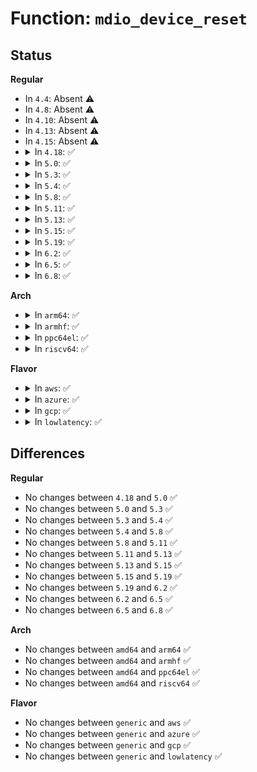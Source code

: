 # Function: <code>mdio_device_reset</code>

## Status
<b>Regular</b>
<ul>
<li>
In <code>4.4</code>: Absent ⚠️
</li>
<li>
In <code>4.8</code>: Absent ⚠️
</li>
<li>
In <code>4.10</code>: Absent ⚠️
</li>
<li>
In <code>4.13</code>: Absent ⚠️
</li>
<li>
In <code>4.15</code>: Absent ⚠️
</li>
<li>
<details>
<summary>In <code>4.18</code>: ✅</summary>

```c
void mdio_device_reset(struct mdio_device *mdiodev, int value);
```

**Collision:** Unique Global

**Inline:** No

**Transformation:** False

**Instances:**

```
In drivers/net/phy/mdio_device.c (ffffffff81739e80)
Location: drivers/net/phy/mdio_device.c:120
Inline: False
Direct callers:
  - drivers/net/phy/phy_device.c:phy_remove
  - drivers/net/phy/phy_device.c:phy_probe
  - drivers/net/phy/phy_device.c:phy_probe
  - drivers/net/phy/phy_device.c:phy_detach
  - drivers/net/phy/phy_device.c:phy_device_remove
  - drivers/net/phy/phy_device.c:phy_device_register
  - drivers/net/phy/phy_device.c:phy_device_register
  - drivers/net/phy/mdio_bus.c:mdiobus_register_device
  - drivers/net/phy/mdio_device.c:mdio_remove
  - drivers/net/phy/mdio_device.c:mdio_probe
  - drivers/net/phy/mdio_device.c:mdio_probe
```
**Symbols:**

```
ffffffff81739e80-ffffffff81739ee2: mdio_device_reset (STB_GLOBAL)
```
</details>
</li>
<li>
<details>
<summary>In <code>5.0</code>: ✅</summary>

```c
void mdio_device_reset(struct mdio_device *mdiodev, int value);
```

**Collision:** Unique Global

**Inline:** No

**Transformation:** False

**Instances:**

```
In drivers/net/phy/mdio_device.c (ffffffff8175d590)
Location: drivers/net/phy/mdio_device.c:120
Inline: False
Direct callers:
  - drivers/net/phy/phy_device.c:phy_remove
  - drivers/net/phy/phy_device.c:phy_probe
  - drivers/net/phy/phy_device.c:phy_probe
  - drivers/net/phy/phy_device.c:phy_detach
  - drivers/net/phy/phy_device.c:phy_device_remove
  - drivers/net/phy/phy_device.c:phy_device_register
  - drivers/net/phy/phy_device.c:phy_device_register
  - drivers/net/phy/mdio_bus.c:mdiobus_register_device
  - drivers/net/phy/mdio_device.c:mdio_remove
  - drivers/net/phy/mdio_device.c:mdio_probe
  - drivers/net/phy/mdio_device.c:mdio_probe
```
**Symbols:**

```
ffffffff8175d590-ffffffff8175d5f2: mdio_device_reset (STB_GLOBAL)
```
</details>
</li>
<li>
<details>
<summary>In <code>5.3</code>: ✅</summary>

```c
void mdio_device_reset(struct mdio_device *mdiodev, int value);
```

**Collision:** Unique Global

**Inline:** No

**Transformation:** False

**Instances:**

```
In drivers/net/phy/mdio_device.c (ffffffff8179ab70)
Location: drivers/net/phy/mdio_device.c:116
Inline: False
Direct callers:
  - drivers/net/phy/phy_device.c:phy_remove
  - drivers/net/phy/phy_device.c:phy_probe
  - drivers/net/phy/phy_device.c:phy_probe
  - drivers/net/phy/phy_device.c:phy_detach
  - drivers/net/phy/phy_device.c:phy_device_remove
  - drivers/net/phy/phy_device.c:phy_device_register
  - drivers/net/phy/phy_device.c:phy_device_register
  - drivers/net/phy/mdio_bus.c:mdiobus_register_device
  - drivers/net/phy/mdio_device.c:mdio_remove
  - drivers/net/phy/mdio_device.c:mdio_probe
  - drivers/net/phy/mdio_device.c:mdio_probe
```
**Symbols:**

```
ffffffff8179ab70-ffffffff8179ac08: mdio_device_reset (STB_GLOBAL)
```
</details>
</li>
<li>
<details>
<summary>In <code>5.4</code>: ✅</summary>

```c
void mdio_device_reset(struct mdio_device *mdiodev, int value);
```

**Collision:** Unique Global

**Inline:** No

**Transformation:** False

**Instances:**

```
In drivers/net/phy/mdio_device.c (ffffffff817be600)
Location: drivers/net/phy/mdio_device.c:116
Inline: False
Direct callers:
  - drivers/net/phy/phy_device.c:phy_remove
  - drivers/net/phy/phy_device.c:phy_probe
  - drivers/net/phy/phy_device.c:phy_probe
  - drivers/net/phy/phy_device.c:phy_detach
  - drivers/net/phy/phy_device.c:phy_device_remove
  - drivers/net/phy/phy_device.c:phy_device_register
  - drivers/net/phy/phy_device.c:phy_device_register
  - drivers/net/phy/mdio_bus.c:mdiobus_register_device
  - drivers/net/phy/mdio_device.c:mdio_remove
  - drivers/net/phy/mdio_device.c:mdio_probe
  - drivers/net/phy/mdio_device.c:mdio_probe
```
**Symbols:**

```
ffffffff817be600-ffffffff817be698: mdio_device_reset (STB_GLOBAL)
```
</details>
</li>
<li>
<details>
<summary>In <code>5.8</code>: ✅</summary>

```c
void mdio_device_reset(struct mdio_device *mdiodev, int value);
```

**Collision:** Unique Global

**Inline:** No

**Transformation:** False

**Instances:**

```
In drivers/net/phy/mdio_device.c (ffffffff818873a0)
Location: drivers/net/phy/mdio_device.c:116
Inline: False
Direct callers:
  - drivers/net/phy/phy_device.c:phy_remove
  - drivers/net/phy/phy_device.c:phy_probe
  - drivers/net/phy/phy_device.c:phy_probe
  - drivers/net/phy/phy_device.c:phy_detach
  - drivers/net/phy/phy_device.c:phy_device_register
  - drivers/net/phy/phy_device.c:phy_device_register
  - drivers/net/phy/phy_device.c:phy_mdio_device_remove
  - drivers/net/phy/mdio_bus.c:mdiobus_register_device
  - drivers/net/phy/mdio_device.c:mdio_remove
  - drivers/net/phy/mdio_device.c:mdio_probe
  - drivers/net/phy/mdio_device.c:mdio_probe
```
**Symbols:**

```
ffffffff818873a0-ffffffff81887438: mdio_device_reset (STB_GLOBAL)
```
</details>
</li>
<li>
<details>
<summary>In <code>5.11</code>: ✅</summary>

```c
void mdio_device_reset(struct mdio_device *mdiodev, int value);
```

**Collision:** Unique Global

**Inline:** No

**Transformation:** False

**Instances:**

```
In drivers/net/phy/mdio_device.c (ffffffff818956b0)
Location: drivers/net/phy/mdio_device.c:116
Inline: False
Direct callers:
  - drivers/net/phy/phy_device.c:phy_remove
  - drivers/net/phy/phy_device.c:phy_probe
  - drivers/net/phy/phy_device.c:phy_probe
  - drivers/net/phy/phy_device.c:phy_detach
  - drivers/net/phy/phy_device.c:phy_device_register
  - drivers/net/phy/phy_device.c:phy_device_register
  - drivers/net/phy/phy_device.c:phy_mdio_device_remove
  - drivers/net/phy/mdio_bus.c:mdiobus_register_device
  - drivers/net/phy/mdio_device.c:mdio_remove
  - drivers/net/phy/mdio_device.c:mdio_probe
  - drivers/net/phy/mdio_device.c:mdio_probe
```
**Symbols:**

```
ffffffff818956b0-ffffffff8189576d: mdio_device_reset (STB_GLOBAL)
```
</details>
</li>
<li>
<details>
<summary>In <code>5.13</code>: ✅</summary>

```c
void mdio_device_reset(struct mdio_device *mdiodev, int value);
```

**Collision:** Unique Global

**Inline:** No

**Transformation:** False

**Instances:**

```
In drivers/net/phy/mdio_device.c (ffffffff81877f20)
Location: drivers/net/phy/mdio_device.c:116
Inline: False
Direct callers:
  - drivers/net/phy/phy_device.c:phy_remove
  - drivers/net/phy/phy_device.c:phy_probe
  - drivers/net/phy/phy_device.c:phy_probe
  - drivers/net/phy/phy_device.c:phy_detach
  - drivers/net/phy/phy_device.c:phy_device_register
  - drivers/net/phy/phy_device.c:phy_device_register
  - drivers/net/phy/phy_device.c:phy_mdio_device_remove
  - drivers/net/phy/mdio_bus.c:mdiobus_register_device
  - drivers/net/phy/mdio_device.c:mdio_remove
  - drivers/net/phy/mdio_device.c:mdio_probe
  - drivers/net/phy/mdio_device.c:mdio_probe
```
**Symbols:**

```
ffffffff81877f20-ffffffff81877fdc: mdio_device_reset (STB_GLOBAL)
```
</details>
</li>
<li>
<details>
<summary>In <code>5.15</code>: ✅</summary>

```c
void mdio_device_reset(struct mdio_device *mdiodev, int value);
```

**Collision:** Unique Global

**Inline:** No

**Transformation:** False

**Instances:**

```
In drivers/net/phy/mdio_device.c (ffffffff81908da0)
Location: drivers/net/phy/mdio_device.c:116
Inline: False
Direct callers:
  - drivers/net/phy/phy_device.c:phy_remove
  - drivers/net/phy/phy_device.c:phy_probe
  - drivers/net/phy/phy_device.c:phy_probe
  - drivers/net/phy/phy_device.c:phy_detach
  - drivers/net/phy/phy_device.c:phy_device_register
  - drivers/net/phy/phy_device.c:phy_device_register
  - drivers/net/phy/phy_device.c:phy_mdio_device_remove
  - drivers/net/phy/mdio_bus.c:mdiobus_register_device
  - drivers/net/phy/mdio_device.c:mdio_remove
  - drivers/net/phy/mdio_device.c:mdio_probe
  - drivers/net/phy/mdio_device.c:mdio_probe
```
**Symbols:**

```
ffffffff81908da0-ffffffff81908e61: mdio_device_reset (STB_GLOBAL)
```
</details>
</li>
<li>
<details>
<summary>In <code>5.19</code>: ✅</summary>

```c
void mdio_device_reset(struct mdio_device *mdiodev, int value);
```

**Collision:** Unique Global

**Inline:** No

**Transformation:** False

**Instances:**

```
In drivers/net/phy/mdio_device.c (ffffffff81a5c310)
Location: drivers/net/phy/mdio_device.c:116
Inline: False
Direct callers:
  - drivers/net/phy/phy_device.c:phy_remove
  - drivers/net/phy/phy_device.c:phy_probe
  - drivers/net/phy/phy_device.c:phy_probe
  - drivers/net/phy/phy_device.c:phy_detach
  - drivers/net/phy/phy_device.c:phy_init_hw
  - drivers/net/phy/phy_device.c:phy_device_register
  - drivers/net/phy/phy_device.c:phy_device_register
  - drivers/net/phy/phy_device.c:phy_mdio_device_remove
  - drivers/net/phy/mdio_bus.c:mdiobus_register_device
  - drivers/net/phy/mdio_device.c:mdio_remove
  - drivers/net/phy/mdio_device.c:mdio_probe
  - drivers/net/phy/mdio_device.c:mdio_probe
```
**Symbols:**

```
ffffffff81a5c310-ffffffff81a5c3dc: mdio_device_reset (STB_GLOBAL)
```
</details>
</li>
<li>
<details>
<summary>In <code>6.2</code>: ✅</summary>

```c
void mdio_device_reset(struct mdio_device *mdiodev, int value);
```

**Collision:** Unique Global

**Inline:** No

**Transformation:** False

**Instances:**

```
In drivers/net/phy/mdio_device.c (ffffffff81be6da0)
Location: drivers/net/phy/mdio_device.c:118
Inline: False
Direct callers:
  - drivers/net/phy/phy_device.c:phy_remove
  - drivers/net/phy/phy_device.c:phy_probe
  - drivers/net/phy/phy_device.c:phy_probe
  - drivers/net/phy/phy_device.c:phy_detach
  - drivers/net/phy/phy_device.c:phy_init_hw
  - drivers/net/phy/phy_device.c:phy_device_register
  - drivers/net/phy/phy_device.c:phy_device_register
  - drivers/net/phy/phy_device.c:phy_mdio_device_remove
  - drivers/net/phy/mdio_bus.c:mdiobus_register_device
  - drivers/net/phy/mdio_device.c:mdio_remove
  - drivers/net/phy/mdio_device.c:mdio_probe
  - drivers/net/phy/mdio_device.c:mdio_probe
```
**Symbols:**

```
ffffffff81be6da0-ffffffff81be6e6c: mdio_device_reset (STB_GLOBAL)
```
</details>
</li>
<li>
<details>
<summary>In <code>6.5</code>: ✅</summary>

```c
void mdio_device_reset(struct mdio_device *mdiodev, int value);
```

**Collision:** Unique Global

**Inline:** No

**Transformation:** False

**Instances:**

```
In drivers/net/phy/mdio_device.c (ffffffff81c3f100)
Location: drivers/net/phy/mdio_device.c:118
Inline: False
Direct callers:
  - drivers/net/phy/phy_device.c:phy_remove
  - drivers/net/phy/phy_device.c:phy_probe
  - drivers/net/phy/phy_device.c:phy_probe
  - drivers/net/phy/phy_device.c:phy_detach
  - drivers/net/phy/phy_device.c:phy_init_hw
  - drivers/net/phy/phy_device.c:phy_device_register
  - drivers/net/phy/phy_device.c:phy_device_register
  - drivers/net/phy/phy_device.c:phy_mdio_device_remove
  - drivers/net/phy/mdio_bus.c:mdiobus_register_device
  - drivers/net/phy/mdio_device.c:mdio_remove
  - drivers/net/phy/mdio_device.c:mdio_probe
  - drivers/net/phy/mdio_device.c:mdio_probe
```
**Symbols:**

```
ffffffff81c3f100-ffffffff81c3f1cc: mdio_device_reset (STB_GLOBAL)
```
</details>
</li>
<li>
<details>
<summary>In <code>6.8</code>: ✅</summary>

```c
void mdio_device_reset(struct mdio_device *mdiodev, int value);
```

**Collision:** Unique Global

**Inline:** No

**Transformation:** False

**Instances:**

```
In drivers/net/phy/mdio_device.c (ffffffff81cf46b0)
Location: drivers/net/phy/mdio_device.c:119
Inline: False
Direct callers:
  - drivers/net/phy/phy_device.c:phy_remove
  - drivers/net/phy/phy_device.c:phy_probe
  - drivers/net/phy/phy_device.c:phy_probe
  - drivers/net/phy/phy_device.c:phy_detach
  - drivers/net/phy/phy_device.c:phy_init_hw
  - drivers/net/phy/phy_device.c:phy_device_register
  - drivers/net/phy/phy_device.c:phy_device_register
  - drivers/net/phy/phy_device.c:phy_mdio_device_remove
  - drivers/net/phy/mdio_bus.c:mdiobus_register_device
  - drivers/net/phy/mdio_device.c:mdio_remove
  - drivers/net/phy/mdio_device.c:mdio_probe
  - drivers/net/phy/mdio_device.c:mdio_probe
```
**Symbols:**

```
ffffffff81cf46b0-ffffffff81cf4793: mdio_device_reset (STB_GLOBAL)
```
</details>
</li>
</ul>
<b>Arch</b>
<ul>
<li>
<details>
<summary>In <code>arm64</code>: ✅</summary>

```c
void mdio_device_reset(struct mdio_device *mdiodev, int value);
```

**Collision:** Unique Global

**Inline:** No

**Transformation:** False

**Instances:**

```
In drivers/net/phy/mdio_device.c (ffff8000109d7d98)
Location: drivers/net/phy/mdio_device.c:116
Inline: False
Direct callers:
  - drivers/net/phy/phy_device.c:phy_remove
  - drivers/net/phy/phy_device.c:phy_probe
  - drivers/net/phy/phy_device.c:phy_probe
  - drivers/net/phy/phy_device.c:phy_detach
  - drivers/net/phy/phy_device.c:phy_device_remove
  - drivers/net/phy/phy_device.c:phy_device_register
  - drivers/net/phy/phy_device.c:phy_device_register
  - drivers/net/phy/mdio_bus.c:mdiobus_register_device
  - drivers/net/phy/mdio_device.c:mdio_remove
  - drivers/net/phy/mdio_device.c:mdio_probe
  - drivers/net/phy/mdio_device.c:mdio_probe
```
**Symbols:**

```
ffff8000109d7d98-ffff8000109d7e44: mdio_device_reset (STB_GLOBAL)
```
</details>
</li>
<li>
<details>
<summary>In <code>armhf</code>: ✅</summary>

```c
void mdio_device_reset(struct mdio_device *mdiodev, int value);
```

**Collision:** Unique Global

**Inline:** No

**Transformation:** False

**Instances:**

```
In drivers/net/phy/mdio_device.c (c0abf5b0)
Location: drivers/net/phy/mdio_device.c:116
Inline: False
Direct callers:
  - drivers/net/phy/phy_device.c:phy_remove
  - drivers/net/phy/phy_device.c:phy_probe
  - drivers/net/phy/phy_device.c:phy_probe
  - drivers/net/phy/phy_device.c:phy_detach
  - drivers/net/phy/phy_device.c:phy_device_remove
  - drivers/net/phy/phy_device.c:phy_device_register
  - drivers/net/phy/phy_device.c:phy_device_register
  - drivers/net/phy/mdio_bus.c:mdiobus_register_device
  - drivers/net/phy/mdio_device.c:mdio_remove
  - drivers/net/phy/mdio_device.c:mdio_probe
  - drivers/net/phy/mdio_device.c:mdio_probe
```
**Symbols:**

```
c0abf5b0-c0abf65c: mdio_device_reset (STB_GLOBAL)
```
</details>
</li>
<li>
<details>
<summary>In <code>ppc64el</code>: ✅</summary>

```c
void mdio_device_reset(struct mdio_device *mdiodev, int value);
```

**Collision:** Unique Global

**Inline:** No

**Transformation:** False

**Instances:**

```
In drivers/net/phy/mdio_device.c (c000000000a99af0)
Location: drivers/net/phy/mdio_device.c:116
Inline: False
Direct callers:
  - drivers/net/phy/phy_device.c:phy_remove
  - drivers/net/phy/phy_device.c:phy_probe
  - drivers/net/phy/phy_device.c:phy_probe
  - drivers/net/phy/phy_device.c:phy_detach
  - drivers/net/phy/phy_device.c:phy_device_remove
  - drivers/net/phy/phy_device.c:phy_device_register
  - drivers/net/phy/phy_device.c:phy_device_register
  - drivers/net/phy/mdio_bus.c:mdiobus_register_device
  - drivers/net/phy/mdio_device.c:mdio_remove
  - drivers/net/phy/mdio_device.c:mdio_probe
  - drivers/net/phy/mdio_device.c:mdio_probe
```
**Symbols:**

```
c000000000a99af0-c000000000a99c18: mdio_device_reset (STB_GLOBAL)
```
</details>
</li>
<li>
<details>
<summary>In <code>riscv64</code>: ✅</summary>

```c
void mdio_device_reset(struct mdio_device *mdiodev, int value);
```

**Collision:** Unique Global

**Inline:** No

**Transformation:** False

**Instances:**

```
In drivers/net/phy/mdio_device.c (ffffffe000623a70)
Location: drivers/net/phy/mdio_device.c:116
Inline: False
Direct callers:
  - drivers/net/phy/phy_device.c:phy_remove
  - drivers/net/phy/phy_device.c:phy_probe
  - drivers/net/phy/phy_device.c:phy_probe
  - drivers/net/phy/phy_device.c:phy_detach
  - drivers/net/phy/phy_device.c:phy_device_remove
  - drivers/net/phy/phy_device.c:phy_device_register
  - drivers/net/phy/phy_device.c:phy_device_register
  - drivers/net/phy/mdio_bus.c:mdiobus_register_device
  - drivers/net/phy/mdio_device.c:mdio_remove
  - drivers/net/phy/mdio_device.c:mdio_probe
  - drivers/net/phy/mdio_device.c:mdio_probe
```
**Symbols:**

```
ffffffe000623a70-ffffffe000623b28: mdio_device_reset (STB_GLOBAL)
```
</details>
</li>
</ul>
<b>Flavor</b>
<ul>
<li>
<details>
<summary>In <code>aws</code>: ✅</summary>

```c
void mdio_device_reset(struct mdio_device *mdiodev, int value);
```

**Collision:** Unique Global

**Inline:** No

**Transformation:** False

**Instances:**

```
In drivers/net/phy/mdio_device.c (ffffffff817830d0)
Location: drivers/net/phy/mdio_device.c:116
Inline: False
Direct callers:
  - drivers/net/phy/phy_device.c:phy_remove
  - drivers/net/phy/phy_device.c:phy_probe
  - drivers/net/phy/phy_device.c:phy_probe
  - drivers/net/phy/phy_device.c:phy_detach
  - drivers/net/phy/phy_device.c:phy_device_remove
  - drivers/net/phy/phy_device.c:phy_device_register
  - drivers/net/phy/phy_device.c:phy_device_register
  - drivers/net/phy/mdio_bus.c:mdiobus_register_device
  - drivers/net/phy/mdio_device.c:mdio_remove
  - drivers/net/phy/mdio_device.c:mdio_probe
  - drivers/net/phy/mdio_device.c:mdio_probe
```
**Symbols:**

```
ffffffff817830d0-ffffffff81783168: mdio_device_reset (STB_GLOBAL)
```
</details>
</li>
<li>
<details>
<summary>In <code>azure</code>: ✅</summary>

```c
void mdio_device_reset(struct mdio_device *mdiodev, int value);
```

**Collision:** Unique Global

**Inline:** No

**Transformation:** False

**Instances:**

```
In drivers/net/phy/mdio_device.c (ffffffff81762e60)
Location: drivers/net/phy/mdio_device.c:116
Inline: False
Direct callers:
  - drivers/net/phy/phy_device.c:phy_remove
  - drivers/net/phy/phy_device.c:phy_probe
  - drivers/net/phy/phy_device.c:phy_probe
  - drivers/net/phy/phy_device.c:phy_detach
  - drivers/net/phy/phy_device.c:phy_device_remove
  - drivers/net/phy/phy_device.c:phy_device_register
  - drivers/net/phy/phy_device.c:phy_device_register
  - drivers/net/phy/mdio_bus.c:mdiobus_register_device
  - drivers/net/phy/mdio_device.c:mdio_remove
  - drivers/net/phy/mdio_device.c:mdio_probe
  - drivers/net/phy/mdio_device.c:mdio_probe
```
**Symbols:**

```
ffffffff81762e60-ffffffff81762ef8: mdio_device_reset (STB_GLOBAL)
```
</details>
</li>
<li>
<details>
<summary>In <code>gcp</code>: ✅</summary>

```c
void mdio_device_reset(struct mdio_device *mdiodev, int value);
```

**Collision:** Unique Global

**Inline:** No

**Transformation:** False

**Instances:**

```
In drivers/net/phy/mdio_device.c (ffffffff817b3480)
Location: drivers/net/phy/mdio_device.c:116
Inline: False
Direct callers:
  - drivers/net/phy/phy_device.c:phy_remove
  - drivers/net/phy/phy_device.c:phy_probe
  - drivers/net/phy/phy_device.c:phy_probe
  - drivers/net/phy/phy_device.c:phy_detach
  - drivers/net/phy/phy_device.c:phy_device_remove
  - drivers/net/phy/phy_device.c:phy_device_register
  - drivers/net/phy/phy_device.c:phy_device_register
  - drivers/net/phy/mdio_bus.c:mdiobus_register_device
  - drivers/net/phy/mdio_device.c:mdio_remove
  - drivers/net/phy/mdio_device.c:mdio_probe
  - drivers/net/phy/mdio_device.c:mdio_probe
```
**Symbols:**

```
ffffffff817b3480-ffffffff817b3518: mdio_device_reset (STB_GLOBAL)
```
</details>
</li>
<li>
<details>
<summary>In <code>lowlatency</code>: ✅</summary>

```c
void mdio_device_reset(struct mdio_device *mdiodev, int value);
```

**Collision:** Unique Global

**Inline:** No

**Transformation:** False

**Instances:**

```
In drivers/net/phy/mdio_device.c (ffffffff817cd450)
Location: drivers/net/phy/mdio_device.c:116
Inline: False
Direct callers:
  - drivers/net/phy/phy_device.c:phy_remove
  - drivers/net/phy/phy_device.c:phy_probe
  - drivers/net/phy/phy_device.c:phy_probe
  - drivers/net/phy/phy_device.c:phy_detach
  - drivers/net/phy/phy_device.c:phy_device_remove
  - drivers/net/phy/phy_device.c:phy_device_register
  - drivers/net/phy/phy_device.c:phy_device_register
  - drivers/net/phy/mdio_bus.c:mdiobus_register_device
  - drivers/net/phy/mdio_device.c:mdio_remove
  - drivers/net/phy/mdio_device.c:mdio_probe
  - drivers/net/phy/mdio_device.c:mdio_probe
```
**Symbols:**

```
ffffffff817cd450-ffffffff817cd4e8: mdio_device_reset (STB_GLOBAL)
```
</details>
</li>
</ul>

## Differences
<b>Regular</b>
<ul>
<li>
No changes between <code>4.18</code> and <code>5.0</code> ✅
</li>
<li>
No changes between <code>5.0</code> and <code>5.3</code> ✅
</li>
<li>
No changes between <code>5.3</code> and <code>5.4</code> ✅
</li>
<li>
No changes between <code>5.4</code> and <code>5.8</code> ✅
</li>
<li>
No changes between <code>5.8</code> and <code>5.11</code> ✅
</li>
<li>
No changes between <code>5.11</code> and <code>5.13</code> ✅
</li>
<li>
No changes between <code>5.13</code> and <code>5.15</code> ✅
</li>
<li>
No changes between <code>5.15</code> and <code>5.19</code> ✅
</li>
<li>
No changes between <code>5.19</code> and <code>6.2</code> ✅
</li>
<li>
No changes between <code>6.2</code> and <code>6.5</code> ✅
</li>
<li>
No changes between <code>6.5</code> and <code>6.8</code> ✅
</li>
</ul>
<b>Arch</b>
<ul>
<li>
No changes between <code>amd64</code> and <code>arm64</code> ✅
</li>
<li>
No changes between <code>amd64</code> and <code>armhf</code> ✅
</li>
<li>
No changes between <code>amd64</code> and <code>ppc64el</code> ✅
</li>
<li>
No changes between <code>amd64</code> and <code>riscv64</code> ✅
</li>
</ul>
<b>Flavor</b>
<ul>
<li>
No changes between <code>generic</code> and <code>aws</code> ✅
</li>
<li>
No changes between <code>generic</code> and <code>azure</code> ✅
</li>
<li>
No changes between <code>generic</code> and <code>gcp</code> ✅
</li>
<li>
No changes between <code>generic</code> and <code>lowlatency</code> ✅
</li>
</ul>
